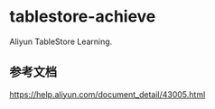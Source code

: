 # tablestore-achieve
Aliyun TableStore Learning. 

## 参考文档

https://help.aliyun.com/document_detail/43005.html
